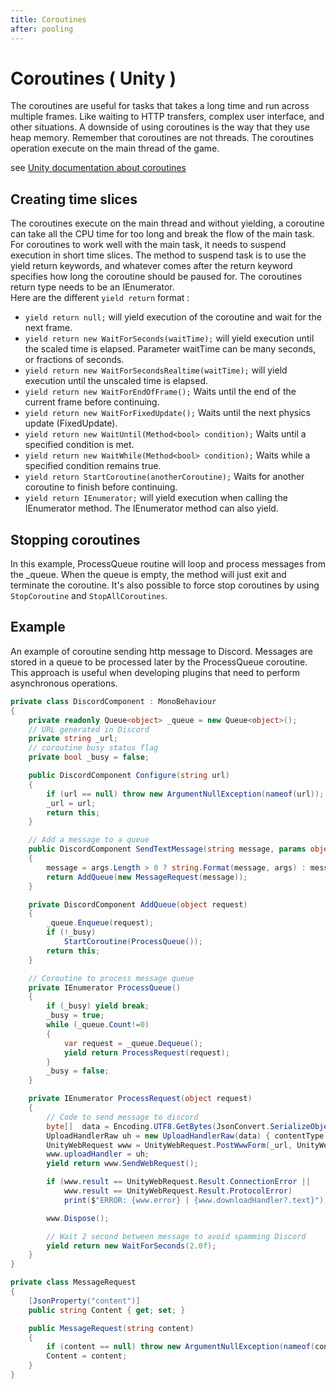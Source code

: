 ```yaml
---
title: Coroutines
after: pooling
---
```


# Coroutines ( Unity )

The coroutines are useful for tasks that takes a long time and run across multiple frames. Like waiting to HTTP transfers, complex user interface, and other situations.
A downside of using coroutines is the way that they use heap memory.
Remember that coroutines are not threads. The coroutines operation execute on the main thread of the game.

see [Unity documentation about coroutines](https://docs.unity3d.com/6000.1/Documentation/Manual/coroutines.html)

## Creating time slices

The coroutines execute on the main thread and without yielding, a coroutine can take all the CPU time for too long and break the flow of the main task.
For coroutines to work well with the main task, it needs to suspend execution in short time slices.
The method to suspend task is to use the yield return keywords, and whatever comes after the return keyword specifies how long the coroutine should be paused for.
The coroutines return type needs to be an IEnumerator.  
Here are the different `yield return` format :

- `yield return null;` will yield execution of the coroutine and wait for the next frame.
- `yield return new WaitForSeconds(waitTime);` will yield execution until the scaled time is elapsed. Parameter waitTime can be many seconds, or fractions of seconds.
- `yield return new WaitForSecondsRealtime(waitTime);` will yield execution until the unscaled time is elapsed.
- `yield return new WaitForEndOfFrame();` Waits until the end of the current frame before continuing.
- `yield return new WaitForFixedUpdate();` Waits until the next physics update (FixedUpdate).
- `yield return new WaitUntil(Method<bool> condition);` Waits until a specified condition is met.
- `yield return new WaitWhile(Method<bool> condition);` Waits while a specified condition remains true.
- `yield return StartCoroutine(anotherCoroutine);` Waits for another coroutine to finish before continuing.
- `yield return IEnumerator;` will yield execution when calling the IEnumerator method. The IEnumerator method can also yield.

## Stopping coroutines

In this example, ProcessQueue routine will loop and process messages from the \_queue.
When the queue is empty, the method will just exit and terminate the coroutine.
It's also possible to force stop coroutines by using `StopCoroutine` and `StopAllCoroutines`.

## Example

An example of coroutine sending http message to Discord. Messages are stored in a queue to be processed later by the ProcessQueue coroutine. This approach is useful when developing plugins that need to perform asynchronous operations.

```csharp
private class DiscordComponent : MonoBehaviour
{
	private readonly Queue<object> _queue = new Queue<object>();
	// URL generated in Discord
	private string _url;
	// coroutine busy status flag
	private bool _busy = false;

	public DiscordComponent Configure(string url)
	{
		if (url == null) throw new ArgumentNullException(nameof(url));
		_url = url;
		return this;
	}

	// Add a message to a queue
	public DiscordComponent SendTextMessage(string message, params object[] args)
	{
		message = args.Length > 0 ? string.Format(message, args) : message;
		return AddQueue(new MessageRequest(message));
	}

	private DiscordComponent AddQueue(object request)
	{
		_queue.Enqueue(request);
		if (!_busy)
			StartCoroutine(ProcessQueue());
		return this;
	}

	// Coroutine to process message queue
	private IEnumerator ProcessQueue()
	{
		if (_busy) yield break;
		_busy = true;
		while (_queue.Count!=0)
		{
			var request = _queue.Dequeue();
			yield return ProcessRequest(request);
		}
		_busy = false;
	}

	private IEnumerator ProcessRequest(object request)
	{
		// Code to send message to discord
		byte[]  data = Encoding.UTF8.GetBytes(JsonConvert.SerializeObject(request));
		UploadHandlerRaw uh = new UploadHandlerRaw(data) { contentType = "application/json" };
		UnityWebRequest www = UnityWebRequest.PostWwwForm(_url, UnityWebRequest.kHttpVerbPOST);
		www.uploadHandler = uh;
		yield return www.SendWebRequest();

		if (www.result == UnityWebRequest.Result.ConnectionError ||
			www.result == UnityWebRequest.Result.ProtocolError)
			print($"ERROR: {www.error} | {www.downloadHandler?.text}");

		www.Dispose();

		// Wait 2 second between message to avoid spamming Discord
		yield return new WaitForSeconds(2.0f);
	}
}

private class MessageRequest
{
	[JsonProperty("content")]
	public string Content { get; set; }

	public MessageRequest(string content)
	{
		if (content == null) throw new ArgumentNullException(nameof(content));
		Content = content;
	}
}
```
